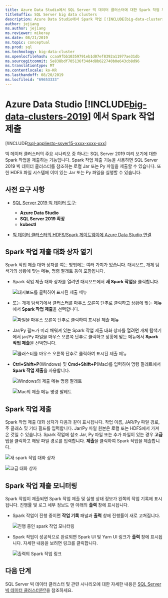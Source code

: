 ```yaml
---
title: Azure Data Studio에서 SQL Server 빅 데이터 클러스터에 대한 Spark 작업 제출
titleSuffix: SQL Server big data clusters
description: Azure Data Studio에서 Spark 작업 [!INCLUDE[big-data-clusters-2019](../includes/ssbigdataclusters-ss-nover.md)] 을 제출 합니다.
author: jejiang
ms.author: jejiang
ms.reviewer: mikeray
ms.date: 08/21/2019
ms.topic: conceptual
ms.prod: sql
ms.technology: big-data-cluster
ms.openlocfilehash: ccaa9fbb10359791eb1d07ef8392a11977ae31db
ms.sourcegitcommit: 5e838bdf705136f34d4d8b622740b0e643cb8d96
ms.translationtype: MT
ms.contentlocale: ko-KR
ms.lasthandoff: 08/20/2019
ms.locfileid: "69653333"
---
```

# <a name="submit-spark-jobs-on-includebig-data-clusters-2019includesssbigdataclusters-ss-novermd-in-azure-data-studio"></a>Azure Data Studio [!INCLUDE[big-data-clusters-2019](../includes/ssbigdataclusters-ss-nover.md)] 에서 Spark 작업 제출

[!INCLUDE[tsql-appliesto-ssver15-xxxx-xxxx-xxx](../includes/tsql-appliesto-ssver15-xxxx-xxxx-xxx.md)]

빅 데이터 클러스터의 주요 시나리오 중 하나는 SQL Server 2019 미리 보기에 대한 Spark 작업을 제출하는 기능입니다. Spark 작업 제출 기능을 사용하면 SQL Server 2019 빅 데이터 클러스터를 참조하는 로컬 Jar 또는 Py 파일을 제출할 수 있습니다. 또한 HDFS 파일 시스템에 이미 있는 Jar 또는 Py 파일을 실행할 수 있습니다. 

## <a name="prerequisites"></a>사전 요구 사항

- [SQL Server 2019 빅 데이터 도구](deploy-big-data-tools.md):
   - **Azure Data Studio**
   - **SQL Server 2019 확장**
   - **kubectl**

- [빅 데이터 클러스터의 HDFS/Spark 게이트웨이에 Azure Data Studio 연결](connect-to-big-data-cluster.md)

## <a name="open-spark-job-submission-dialog"></a>Spark 작업 제출 대화 상자 열기

Spark 작업 제출 대화 상자를 여는 방법에는 여러 가지가 있습니다. 대시보드, 개체 탐색기의 상황에 맞는 메뉴, 명령 팔레트 등이 포함됩니다.

- Spark 작업 제출 대화 상자를 열려면 대시보드에서 **새 Spark 작업**을 클릭합니다.

    ![대시보드를 클릭하여 표시된 제출 메뉴](./media/submit-spark-job/new-spark-job.png)

- 또는 개체 탐색기에서 클러스터를 마우스 오른쪽 단추로 클릭하고 상황에 맞는 메뉴에서 **Spark 작업 제출**을 선택합니다.

    ![파일을 마우스 오른쪽 단추로 클릭하여 표시된 제출 메뉴](./media/submit-spark-job/submit-spark-job-1.png)


- Jar/Py 필드가 미리 채워져 있는 Spark 작업 제출 대화 상자를 열려면 개체 탐색기에서 jar/Py 파일을 마우스 오른쪽 단추로 클릭하고 상황에 맞는 메뉴에서 **Spark 작업 제출**을 선택합니다.  

    ![클러스터를 마우스 오른쪽 단추로 클릭하여 표시된 제출 메뉴](./media/submit-spark-job/submit-spark-job.png)

- **Ctrl+Shift+P**(Windows) 및 **Cmd+Shift+P**(Mac)를 입력하여 명령 팔레트에서 **Spark 작업 제출**을 사용합니다.

    ![Windows의 제출 메뉴 명령 팔레트](./media/submit-spark-job/submit-spark-job-3.png)

    ![Mac의 제출 메뉴 명령 팔레트](./media/submit-spark-job/submit-spark-job-4.png)
  
 
## <a name="submit-spark-job"></a>Spark 작업 제출 

Spark 작업 제출 대화 상자가 다음과 같이 표시됩니다. 작업 이름, JAR/Py 파일 경로, 주 클래스 및 기타 필드를 입력합니다. Jar/Py 파일 원본은 로컬 또는 HDFS에서 가져온 것일 수 있습니다. Spark 작업에 참조 Jar, Py 파일 또는 추가 파일이 있는 경우 **고급** 탭을 클릭하고 해당 파일 경로를 입력합니다. **제출**을 클릭하여 Spark 작업을 제출합니다.

![새 spark 작업 대화 상자](./media/submit-spark-job/submit-spark-job-section.png)

![고급 대화 상자](./media/submit-spark-job/submit-spark-job-section-1.png)

## <a name="monitor-spark-job-submission"></a>Spark 작업 제출 모니터링

Spark 작업이 제출되면 Spark 작업 제출 및 실행 상태 정보가 왼쪽의 작업 기록에 표시됩니다. 진행률 및 로그 세부 정보도 맨 아래의 **출력** 창에 표시됩니다.

- Spark 작업이 진행 중이면 **작업 기록** 패널과 **출력** 창에 진행률이 새로 고쳐집니다.

    ![진행 중인 spark 작업 모니터링](./media/submit-spark-job/monitor-spark-job-submission.png)

- Spark 작업이 성공적으로 완료되면 Spark UI 및 Yarn UI 링크가 **출력** 창에 표시됩니다. 자세한 내용을 보려면 링크를 클릭합니다.

    ![출력의 Spark 작업 링크](./media/submit-spark-job/monitor-spark-job-submission-2.png)

## <a name="next-steps"></a>다음 단계

SQL Server 빅 데이터 클러스터 및 관련 시나리오에 대한 자세한 내용은 [SQL Server 빅 데이터 클러스터란?](big-data-cluster-overview.md)을 참조하세요.